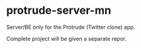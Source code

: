 # protrude-server-mn
Server/BE only for the Protrude (Twitter clone) app.

Complete project will be given a separate repor.

